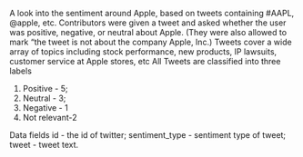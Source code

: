 
A look into the sentiment around Apple, based on tweets containing #AAPL, @apple, etc. Contributors were given a tweet and asked whether the user was positive, negative, or neutral about Apple. (They were also allowed to mark “the tweet is not about the company Apple, Inc.) Tweets cover a wide array of topics including stock performance, new products, IP lawsuits, customer service at Apple stores, etc
All Tweets are classified into three labels
1) Positive - 5;
2) Neutral - 3;
3) Negative - 1
4) Not relevant-2

Data fields
id - the id of twitter;
sentiment_type - sentiment type of tweet;
tweet - tweet text.
